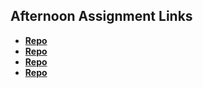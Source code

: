 ## Afternoon Assignment Links

* **[Repo](https://github.com/LanceFontanilla/trivia)**
* **[Repo](https://github.com/LanceFontanilla/<ASSIGNMENT_REPO>)**
* **[Repo](https://github.com/LanceFontanilla/<ASSIGNMENT_REPO>)**
* **[Repo](https://github.com/LanceFontanilla/<ASSIGNMENT_REPO>)**

